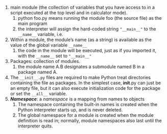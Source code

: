 1. main module (the collection of variables that you have access to in a script executed at the top level and in calculator mode).
	1. python foo.py means running the module foo (the source file) as the main program
	2. the interpreter will assign the hard-coded string `"__main__"` to the `__name__` variable, i.e.
2. Within a module, the module’s name (as a string) is available as the value of the global variable `__name__`
	1. the code in the module will be executed, just as if you imported it, with the `__name__` set to `"__main__"`
3. Packages: collection of modules. 
	1. the module name A.B designates a submodule named B in a package named A.
4. The `__init__.py` files are required to make Python treat directories containing the file as packages. In the simplest case, __init__.py can just be an empty file, but it can also execute initialization code for the package or set the `__all__` variable.
5. ***Namespace***: a *namespace* is a mapping from names to objects
	1. The namespace containing the built-in names is created when the Python interpreter starts up, and is never deleted. 
	2. The global namespace for a module is created when the module definition is read in; normally, module namespaces also last until the interpreter quits. 